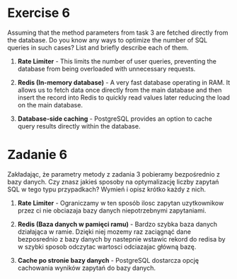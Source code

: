 # Exercise 6
Assuming that the method parameters from task 3 are fetched directly from the database. Do 
you know any ways to optimize the number of SQL queries in such cases? List 
and briefly describe each of them.

1. **Rate Limiter** - This limits the number of user queries, preventing the database from being overloaded with unnecessary requests.

2. **Redis (In-memory database)** - A very fast database operating in RAM. It allows us to fetch data once directly from the main database and then insert the record into Redis to quickly read values later reducing the load on the main database.

3. **Database-side caching** - PostgreSQL provides an option to cache query results directly within the database.

# Zadanie 6

Zakładając, że parametry metody z zadania 3 pobieramy bezpośrednio z bazy danych. Czy
znasz jakieś sposoby na optymalizację liczby zapytań SQL w tego typu przypadkach? Wymień
i opisz krótko każdy z nich.

1. **Rate Limiter** - Ograniczamy w ten sposób ilosc zapytan uzytkownikow przez ci nie obciazaja bazy danych niepotrzebnymi zapytaniami.

2. **Redis (Baza danych w pamięci ramu)** - Bardzo szybka baza danych działająca w ramie. Dzięki niej mozemy raz zaciągnąć dane bezposrednio z bazy danych by nastepnie wstawic rekord do redisa by w szybki sposob odczytac wartosci odciazajac główną bazę.

3. **Cache po stronie bazy danych** - PostgreSQL dostarcza opcję cachowania wyników zapytań do bazy danych.
